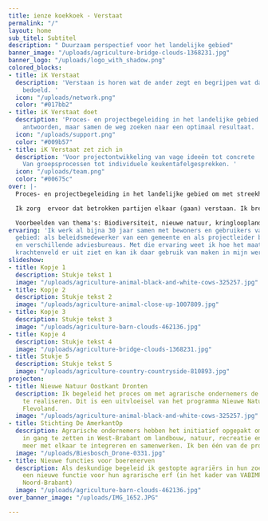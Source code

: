 ```yaml
---
title: ienze koekkoek - Verstaat
permalink: "/"
layout: home
sub_titel: Subtitel
description: " Duurzaam perspectief voor het landelijke gebied"
banner_image: "/uploads/agriculture-bridge-clouds-1368231.jpg"
banner_logo: "/uploads/logo_with_shadow.png"
colored_blocks:
- title: iK Verstaat
  description: 'Verstaan is horen wat de ander zegt en begrijpen wat daarmee wordt
    bedoeld. '
  icon: "/uploads/network.png"
  color: "#017bb2"
- title: iK Verstaat doet
  description: 'Proces- en projectbegeleiding in het landelijke gebied.  Geen pasklare
    antwoorden, maar samen de weg zoeken naar een optimaal resultaat. '
  icon: "/uploads/support.png"
  color: "#009b57"
- title: iK Verstaat zet zich in
  description: 'Voor projectontwikkeling van vage ideeën tot concrete  projecten.
    Van groepsprocessen tot individuele keukentafelgesprekken. '
  icon: "/uploads/team.png"
  color: "#00675c"
over: |-
  Proces- en projectbegeleiding in het landelijke gebied om met streekhouders veranderingen tot stand te brengen.  Die verandering moeten houdbaar zijn. Dus gebaseerd om een gezond financieel rendement, sociaal aantrekkelijk en bijdragen aan een gezond milieu.

  Ik zorg  ervoor dat betrokken partijen elkaar (gaan) verstaan. Ik breng mensen en situaties bij elkaar om samen veranderingen tot stand te brengen, oplossingen te verzinnen, plannen te maken en uit te voeren.

  Voorbeelden van thema's: Biodiversiteit, nieuwe natuur, kringlooplandbouw, klimaatadaptatie, bodemdaling, stad-plattelandrelaties, burgerparticipatie, duurzame energie, landbouw en nieuwe functies voor boerenerven.
ervaring: 'Ik werk al bijna 30 jaar samen met bewoners en gebruikers van het landelijke
  gebied: als beleidsmedewerker van een gemeente en als projectleider bij een  landbouworganisatie
  en verschillende adviesbureaus. Met die ervaring weet ik hoe het maatschappelijke
  krachtenveld er uit ziet en kan ik daar gebruik van maken in mijn werk.'
slideshow:
- title: Kopje 1
  description: Stukje tekst 1
  image: "/uploads/agriculture-animal-black-and-white-cows-325257.jpg"
- title: Kopje 2
  description: Stukje tekst 2
  image: "/uploads/agriculture-animal-close-up-1007809.jpg"
- title: Kopje 3
  description: Stukje tekst 3
  image: "/uploads/agriculture-barn-clouds-462136.jpg"
- title: Kopje 4
  description: Stukje tekst 4
  image: "/uploads/agriculture-bridge-clouds-1368231.jpg"
- title: Stukje 5
  description: Stukje tekst 5
  image: "/uploads/agriculture-country-countryside-810893.jpg"
projecten:
- title: Nieuwe Natuur Oostkant Dronten
  description: Ik begeleid het proces om met agrarische ondernemers de nieuwe natuur
    te realiseren. Dit is een uitvloeisel van het programma Nieuwe Natuur van de provincie
    Flevoland.
  image: "/uploads/agriculture-animal-black-and-white-cows-325257.jpg"
- title: Stichting De AmerkantOp
  description: Agrarische ondernemers hebben het initiatief opgepakt om een gebiedsproces
    in gang te zetten in West-Brabant om landbouw, natuur, recreatie en consumenten
    meer met elkaar te integreren en samenwerken. Ik ben één van de procesbegeleiders.
  image: "/uploads/Biesbosch_Drone-0331.jpg"
- title: Nieuwe functies voor boerenerven
  description: Als deskundige begeleid ik gestopte agrariërs in hun zoektocht naar
    een nieuwe functie voor hun agrarische erf (in het kader van VABIMPULS, provincie
    Noord-Brabant)
  image: "/uploads/agriculture-barn-clouds-462136.jpg"
over_banner_image: "/uploads/IMG_1652.JPG"

---
```

